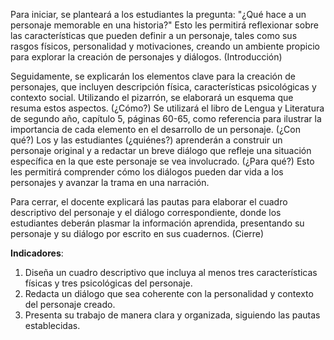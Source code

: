 Para iniciar, se planteará a los estudiantes la pregunta: "¿Qué hace a un personaje memorable en una historia?" Esto les permitirá reflexionar sobre las características que pueden definir a un personaje, tales como sus rasgos físicos, personalidad y motivaciones, creando un ambiente propicio para explorar la creación de personajes y diálogos. (Introducción)

Seguidamente, se explicarán los elementos clave para la creación de personajes, que incluyen descripción física, características psicológicas y contexto social. Utilizando el pizarrón, se elaborará un esquema que resuma estos aspectos. (¿Cómo?) Se utilizará el libro de Lengua y Literatura de segundo año, capítulo 5, páginas 60-65, como referencia para ilustrar la importancia de cada elemento en el desarrollo de un personaje. (¿Con qué?) Los y las estudiantes (¿quiénes?) aprenderán a construir un personaje original y a redactar un breve diálogo que refleje una situación específica en la que este personaje se vea involucrado. (¿Para qué?) Esto les permitirá comprender cómo los diálogos pueden dar vida a los personajes y avanzar la trama en una narración.

Para cerrar, el docente explicará las pautas para elaborar el cuadro descriptivo del personaje y el diálogo correspondiente, donde los estudiantes deberán plasmar la información aprendida, presentando su personaje y su diálogo por escrito en sus cuadernos. (Cierre)

**Indicadores**:

1. Diseña un cuadro descriptivo que incluya al menos tres características físicas y tres psicológicas del personaje.
2. Redacta un diálogo que sea coherente con la personalidad y contexto del personaje creado.
3. Presenta su trabajo de manera clara y organizada, siguiendo las pautas establecidas.